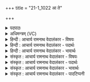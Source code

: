 +++
title = "21-1_1022 आ ते"

+++
<details><summary>पदपाठः</summary>

आ꣢। ते꣣। अग्ने। इधीमहि। द्युम꣡न्त꣢म्। दे꣣व। अज꣡र꣢म्। अ꣣। ज꣡र꣢꣯म्। यत्। ह꣣। स्या꣢। ते꣣। प꣡नी꣢꣯यसी। स꣣मि꣢त्। स꣣म्। इ꣢त्। दी꣣द꣡य꣢ति। द्य꣡वि꣢꣯। इ꣡ष꣢꣯म्। स्तो꣣तृ꣡भ्यः꣢। आ। भ꣣र। १०२२।
</details>

<details><summary>अधिमन्त्रम् (VC)</summary>

- अग्निः
- वसुश्रुत आत्रेयः
- पङ्क्तिः
- पञ्चमः
</details>

<details><summary>हिन्दी : आचार्य रामनाथ वेदालंकार - विषयः</summary>

प्रथम ऋचा पूर्वार्चिक में ४१९ क्रमाङ्क पर परमात्मा को सम्बोधित की गयी थी। यहाँ आचार्य को सम्बोधन करते हैं।
</details>

<details><summary>हिन्दी : आचार्य रामनाथ वेदालंकार - पदार्थः</summary>

पदार्थान्वयभाषाः -  हे (देव) ज्ञान-प्रकाश के प्रदाता (अग्ने) विद्वन् आचार्य ! हम (ते) आपके (द्युमन्तम्) तेजस्वी,(अजरम्) पुराना न होनेवाले ज्ञान-समूह को (इधीमहि) अपने अन्दर प्रदीप्त करते हैं। (यत् ह) जो (स्या) वह (ते) आपकी (पनीयसी) अतिशय स्तुति-योग्य (समित्) ज्ञान-दीप्ति (द्यवि) प्रकाशित आपके आत्मा में (दीदयति) प्रदीप्त हो रही है,उस (इषम्) व्याप्त ज्ञानदीप्ति को (स्तोतृभ्यः) ईश्वर-स्तोता हम शिष्यों को (आ भर) प्रदान कीजिए ॥१॥
</details>

<details><summary>हिन्दी : आचार्य रामनाथ वेदालंकार - भावार्थः</summary>

भावार्थभाषाः -  जो कोई भी विद्याएँ आचार्य जानता है,उन सभी को शिष्यों के लिए भलीभाँति देवे,जिससे शिष्य विद्वान् होकर अपने शिष्यों को पढ़ायें। इस प्रकार विद्या के पढ़ने-पढ़ाने का क्रम आगे-आगे बिना विघ्न के चलता रहे ॥१॥
</details>

<details><summary>संस्कृत : आचार्य रामनाथ वेदालंकार - विषयः</summary>

तत्र प्रथमा ऋक् पूर्वार्चिके ४१९ क्रमाङ्के परमात्मानं सम्बोधिता। अत्राचार्यः सम्बोध्यते।
</details>

<details><summary>संस्कृत : आचार्य रामनाथ वेदालंकार - पदार्थः</summary>

पदार्थान्वयभाषाः -  हे (देव) ज्ञानप्रकाशप्रदातः (अग्ने) विद्वन् आचार्य ! वयम् (ते) तव (द्युमन्तम्) तेजोमयम्, (अजरम्) जरारहितम् ज्ञानस्तोमम् (इधीमहि) स्वाभ्यन्तरे प्रदीपयामः। (यत् ह) यत् खलु (स्या) सा (ते) तव (पनीयसी) स्तुत्यतरा (समित्) ज्ञानदीप्तिः (द्यवि) प्रकाशिते तवात्मनि (दीदयति) दीप्यते,ताम् (इषम्) व्याप्तां ज्ञानदीप्तिम् (स्तोतृभ्यः) ईश्वरस्तोतृभ्यः शिष्येभ्यः अस्मभ्यम् (आ भर) आहर ॥१॥२
</details>

<details><summary>संस्कृत : आचार्य रामनाथ वेदालंकार - भावार्थः</summary>

भावार्थभाषाः -  याः का अपि विद्या आचार्यो जानाति ताः सर्वा अपि शिष्येभ्यः सम्यक् प्रयच्छेत् येन शिष्या विद्वांसो भूत्वा स्वशिष्यान् पाठयेयुः। एवं विद्याध्ययनाध्यापनक्रम उत्तरोत्तरं निर्विघ्नं प्रवर्तेत ॥१॥
</details>

<details><summary>संस्कृत : आचार्य रामनाथ वेदालंकार - पादटिप्पनी</summary>

टिप्पणी:   १. ऋ० ५।६।४, अथ० १८।४।८८ (ऋषिः अथर्वा), अथर्ववेदे ‘आ त्वा॑ग्न, यद् ध सा’, ‘द्यवि इषं’ इति पाठः। साम० ४१८। २. ऋग्भाष्ये दयानन्दर्षिणा मन्त्रोऽयमग्निविद्याविदो विदुषो विषये व्याख्यातः।
</details>